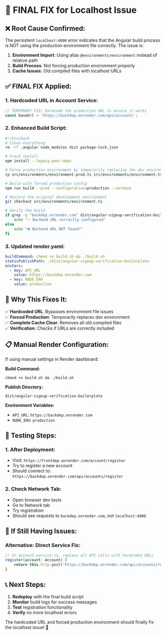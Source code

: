 # 🔧 FINAL FIX for Localhost Issue

## ❌ **Root Cause Confirmed:**

The persistent `localhost:4000` error indicates that the Angular build process is NOT using the production environment file correctly. The issue is:

1. **Environment Import**: Using alias `@environments/environment` instead of relative path
2. **Build Process**: Not forcing production environment properly
3. **Cache Issues**: Old compiled files with localhost URLs

## ✅ **FINAL FIX Applied:**

### **1. Hardcoded URL in Account Service:**
```typescript
// TEMPORARY FIX: Hardcode the production URL to ensure it works
const baseUrl = 'https://backdep.onrender.com/api/accounts';
```

### **2. Enhanced Build Script:**
```bash
#!/bin/bash
# Clean everything
rm -rf .angular node_modules dist package-lock.json

# Fresh install
npm install --legacy-peer-deps

# Force production environment by temporarily replacing the dev environment
cp src/environments/environment.prod.ts src/environments/environment.ts

# Build with forced production config
npm run build --prod --configuration=production --verbose

# Restore the original development environment
git checkout src/environments/environment.ts

# Verify the build
if grep -q "backdep.onrender.com" dist/angular-signup-verification-boilerplate/main.js; then
    echo "✅ Backend URL correctly configured"
else
    echo "❌ Backend URL NOT found!"
fi
```

### **3. Updated render.yaml:**
```yaml
buildCommand: chmod +x build.sh && ./build.sh
staticPublishPath: ./dist/angular-signup-verification-boilerplate
envVars:
  - key: API_URL
    value: https://backdep.onrender.com
  - key: NODE_ENV
    value: production
```

## 🎯 **Why This Fixes It:**

✅ **Hardcoded URL**: Bypasses environment file issues  
✅ **Forced Production**: Temporarily replaces dev environment  
✅ **Complete Cache Clear**: Removes all old compiled files  
✅ **Verification**: Checks if URLs are correctly included  

## 📋 **Manual Render Configuration:**

If using manual settings in Render dashboard:

**Build Command:**
```
chmod +x build.sh && ./build.sh
```

**Publish Directory:**
```
dist/angular-signup-verification-boilerplate
```

**Environment Variables:**
- `API_URL`: `https://backdep.onrender.com`
- `NODE_ENV`: `production`

## 🧪 **Testing Steps:**

### **1. After Deployment:**
- Visit: `https://frontdep.onrender.com/account/register`
- Try to register a new account
- Should connect to: `https://backdep.onrender.com/api/accounts/register`

### **2. Check Network Tab:**
- Open browser dev tools
- Go to Network tab
- Try registration
- Should see requests to `backdep.onrender.com`, not `localhost:4000`

## 🚨 **If Still Having Issues:**

### **Alternative: Direct Service Fix:**
```typescript
// In account.service.ts, replace all API calls with hardcoded URLs
register(account: Account) {
    return this.http.post('https://backdep.onrender.com/api/accounts/register', account);
}
```

## 📞 **Next Steps:**

1. **Redeploy** with the final build script
2. **Monitor** build logs for success messages
3. **Test** registration functionality
4. **Verify** no more localhost errors

The hardcoded URL and forced production environment should finally fix the localhost issue! 🎯
